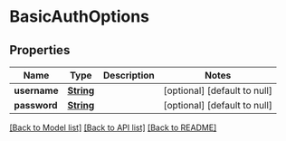# BasicAuthOptions
## Properties

Name | Type | Description | Notes
------------ | ------------- | ------------- | -------------
**username** | [**String**](string) |  | [optional] [default to null]
**password** | [**String**](string) |  | [optional] [default to null]

[[Back to Model list]](../README#documentation-for-models) [[Back to API list]](../README#documentation-for-api-endpoints) [[Back to README]](../README)

